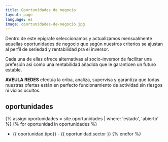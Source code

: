 ```yaml
---
title: Oportunidades de negocio
layout: page
language: es
image: oportunidades-de-negocio.jpg
---
```


Dentro de este epígrafe seleccionamos y actualizamos mensualmente aquellas oportunidades de negocio que según nuestros criterios se ajustan al perfil de seriedad y rentabilidad pra el inversor.

Cada una de ellas ofrece alternativas al socio-inversor de facilitar una prefesión así como una rentabilidad añadida que le garanticen un futuro estable.

**AVEULA REDES** efectúa la criba, analiza, supervisa y garantiza que todas nuestras ofertas están en perfecto funcionamiento de actividad sin riesgos ni vicios ocultos.

## oportunidades

{% assign oportunidades = site.oportunidades | where: 'estado', 'abierto' %}
{% for oportunidad in oportunidades %}
  - {{ oportunidad.tipo}} - {{ oportunidad.sector }}
{% endfor %}
